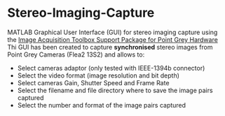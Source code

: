 # Stereo-Imaging-Capture
MATLAB Graphical User Interface (GUI) for stereo imaging capture using the [Image Acquisition Toolbox Support Package for Point Grey Hardware](https://uk.mathworks.com/matlabcentral/fileexchange/45178-image-acquisition-toolbox-support-package-for-point-grey-hardware)
Thi GUI has been created to capture **synchronised** stereo images from Point Grey Cameras (Flea2 13S2) and allows to:
- Select cameras adaptor (only tested with IEEE-1394b connector)
- Select the video format (image resolution and bit depth)
- Select cameras Gain, Shutter Speed and Frame Rate
- Select the filename and file directory where to save the image pairs captured
- Select the number and format of the image pairs captured
